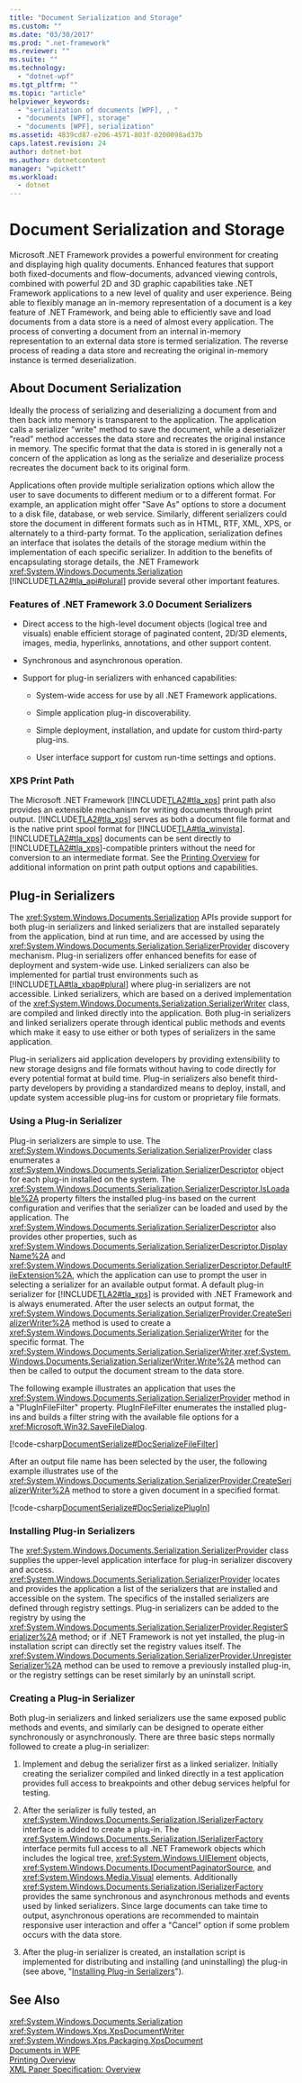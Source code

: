 ```yaml
---
title: "Document Serialization and Storage"
ms.custom: ""
ms.date: "03/30/2017"
ms.prod: ".net-framework"
ms.reviewer: ""
ms.suite: ""
ms.technology: 
  - "dotnet-wpf"
ms.tgt_pltfrm: ""
ms.topic: "article"
helpviewer_keywords: 
  - "serialization of documents [WPF], , "
  - "documents [WPF], storage"
  - "documents [WPF], serialization"
ms.assetid: 4839cd87-e206-4571-803f-0200098ad37b
caps.latest.revision: 24
author: dotnet-bot
ms.author: dotnetcontent
manager: "wpickett"
ms.workload: 
  - dotnet
---
```

# Document Serialization and Storage
Microsoft .NET Framework provides a powerful environment for creating and displaying high quality documents.  Enhanced features that support both fixed-documents and flow-documents, advanced viewing controls, combined with powerful 2D and 3D graphic capabilities take .NET Framework applications to a new level of quality and user experience.  Being able to flexibly manage an in-memory representation of a document is a key feature of .NET Framework, and being able to efficiently save and load documents from a data store is a need of almost every application.  The process of converting a document from an internal in-memory representation to an external data store is termed serialization.  The reverse process of reading a data store and recreating the original in-memory instance is termed deserialization.  
  
 
  
<a name="AboutSerialization"></a>   
## About Document Serialization  
 Ideally the process of serializing and deserializing a document from and then back into memory is transparent to the application.  The application calls a serializer "write" method to save the document, while a deserializer "read" method accesses the data store and recreates the original instance in memory.  The specific format that the data is stored in is generally not a concern of the application as long as the serialize and deserialize process recreates the document back to its original form.  
  
 Applications often provide multiple serialization options which allow the user to save documents to different medium or to a different format.  For example, an application might offer "Save As" options to store a document to a disk file, database, or web service.  Similarly, different serializers could store the document in different formats such as in HTML, RTF, XML, XPS, or alternately to a third-party format.  To the application, serialization defines an interface that isolates the details of the storage medium within the implementation of each specific serializer.  In addition to the benefits of encapsulating storage details, the .NET Framework <xref:System.Windows.Documents.Serialization> [!INCLUDE[TLA2#tla_api#plural](../../../../includes/tla2sharptla-apisharpplural-md.md)] provide several other important features.  
  
### Features of .NET Framework 3.0 Document Serializers  
  
-   Direct access to the high-level document objects (logical tree and visuals) enable efficient storage of paginated content, 2D/3D elements, images, media, hyperlinks, annotations, and other support content.  
  
-   Synchronous and asynchronous operation.  
  
-   Support for plug-in serializers with enhanced capabilities:  
  
    -   System-wide access for use by all .NET Framework applications.  
  
    -   Simple application plug-in discoverability.  
  
    -   Simple deployment, installation, and update for custom third-party plug-ins.  
  
    -   User interface support for custom run-time settings and options.  
  
### XPS Print Path  
 The Microsoft .NET Framework [!INCLUDE[TLA2#tla_xps](../../../../includes/tla2sharptla-xps-md.md)] print path also provides an extensible mechanism for writing documents through print output.  [!INCLUDE[TLA2#tla_xps](../../../../includes/tla2sharptla-xps-md.md)] serves as both a document file format and is the native print spool format for [!INCLUDE[TLA#tla_winvista](../../../../includes/tlasharptla-winvista-md.md)].  [!INCLUDE[TLA2#tla_xps](../../../../includes/tla2sharptla-xps-md.md)] documents can be sent directly to [!INCLUDE[TLA2#tla_xps](../../../../includes/tla2sharptla-xps-md.md)]-compatible printers without the need for conversion to an intermediate format.  See the [Printing Overview](../../../../docs/framework/wpf/advanced/printing-overview.md) for additional information on print path output options and capabilities.  
  
<a name="PluginSerializers"></a>   
## Plug-in Serializers  
 The <xref:System.Windows.Documents.Serialization> APIs provide support for both plug-in serializers and linked serializers that are installed separately from the application, bind at run time, and are accessed by using the <xref:System.Windows.Documents.Serialization.SerializerProvider> discovery mechanism.  Plug-in serializers offer enhanced benefits for ease of deployment and system-wide use.  Linked serializers can also be implemented for partial trust environments such as [!INCLUDE[TLA#tla_xbap#plural](../../../../includes/tlasharptla-xbapsharpplural-md.md)] where plug-in serializers are not accessible.  Linked serializers, which are based on a derived implementation of the <xref:System.Windows.Documents.Serialization.SerializerWriter> class, are compiled and linked directly into the application.  Both plug-in serializers and linked serializers operate through identical public methods and events which make it easy to use either or both types of serializers in the same application.  
  
 Plug-in serializers aid application developers by providing extensibility to new storage designs and file formats without having to code directly for every potential format at build time.  Plug-in serializers also benefit third-party developers by providing a standardized means to deploy, install, and update system accessible plug-ins for custom or proprietary file formats.  
  
### Using a Plug-in Serializer  
 Plug-in serializers are simple to use.  The <xref:System.Windows.Documents.Serialization.SerializerProvider> class enumerates a <xref:System.Windows.Documents.Serialization.SerializerDescriptor> object for each plug-in installed on the system.  The <xref:System.Windows.Documents.Serialization.SerializerDescriptor.IsLoadable%2A> property filters the installed plug-ins based on the current configuration and verifies that the serializer can be loaded and used by the application.  The <xref:System.Windows.Documents.Serialization.SerializerDescriptor> also provides other properties, such as <xref:System.Windows.Documents.Serialization.SerializerDescriptor.DisplayName%2A> and <xref:System.Windows.Documents.Serialization.SerializerDescriptor.DefaultFileExtension%2A>, which the application can use to prompt the user in selecting a serializer for an available output format.  A default plug-in serializer for [!INCLUDE[TLA2#tla_xps](../../../../includes/tla2sharptla-xps-md.md)] is provided with .NET Framework and is always enumerated.  After the user selects an output format, the <xref:System.Windows.Documents.Serialization.SerializerProvider.CreateSerializerWriter%2A> method is used to create a <xref:System.Windows.Documents.Serialization.SerializerWriter> for the specific format.  The <xref:System.Windows.Documents.Serialization.SerializerWriter>.<xref:System.Windows.Documents.Serialization.SerializerWriter.Write%2A> method can then be called to output the document stream to the data store.  
  
 The following example illustrates an application that uses the <xref:System.Windows.Documents.Serialization.SerializerProvider> method in a "PlugInFileFilter" property.  PlugInFileFilter enumerates the installed plug-ins and builds a filter string with the available file options for a <xref:Microsoft.Win32.SaveFileDialog>.  
  
 [!code-csharp[DocumentSerialize#DocSerializeFileFilter](../../../../samples/snippets/csharp/VS_Snippets_Wpf/DocumentSerialize/CSharp/ThumbViewer.cs#docserializefilefilter)]  
  
 After an output file name has been selected by the user, the following example illustrates use of the <xref:System.Windows.Documents.Serialization.SerializerProvider.CreateSerializerWriter%2A> method to store a given document in a specified format.  
  
 [!code-csharp[DocumentSerialize#DocSerializePlugIn](../../../../samples/snippets/csharp/VS_Snippets_Wpf/DocumentSerialize/CSharp/ThumbViewer.cs#docserializeplugin)]  
  
<a name="InstallingPluginSerializers"></a>   
### Installing Plug-in Serializers  
 The <xref:System.Windows.Documents.Serialization.SerializerProvider> class supplies the upper-level application interface for plug-in serializer discovery and access.  <xref:System.Windows.Documents.Serialization.SerializerProvider> locates and provides the application a list of the serializers that are installed and accessible on the system.  The specifics of the installed serializers are defined through registry settings.  Plug-in serializers can be added to the registry by using the <xref:System.Windows.Documents.Serialization.SerializerProvider.RegisterSerializer%2A> method; or if .NET Framework is not yet installed, the plug-in installation script can directly set the registry values itself.  The <xref:System.Windows.Documents.Serialization.SerializerProvider.UnregisterSerializer%2A> method can be used to remove a previously installed plug-in, or the registry settings can be reset similarly by an uninstall script.  
  
### Creating a Plug-in Serializer  
 Both plug-in serializers and linked serializers use the same exposed public methods and events, and similarly can be designed to operate either synchronously or asynchronously.  There are three basic steps normally followed to create a plug-in serializer:  
  
1.  Implement and debug the serializer first as a linked serializer.  Initially creating the serializer compiled and linked directly in a test application provides full access to breakpoints and other debug services helpful for testing.  
  
2.  After the serializer is fully tested, an <xref:System.Windows.Documents.Serialization.ISerializerFactory> interface is added to create a plug-in.  The <xref:System.Windows.Documents.Serialization.ISerializerFactory> interface permits full access to all .NET Framework objects which includes the logical tree, <xref:System.Windows.UIElement> objects, <xref:System.Windows.Documents.IDocumentPaginatorSource>, and <xref:System.Windows.Media.Visual> elements.  Additionally <xref:System.Windows.Documents.Serialization.ISerializerFactory> provides the same synchronous and asynchronous methods and events used by linked serializers.  Since large documents can take time to output, asynchronous operations are recommended to maintain responsive user interaction and offer a "Cancel" option if some problem occurs with the data store.  
  
3.  After the plug-in serializer is created, an installation script is implemented for distributing and installing (and uninstalling) the plug-in (see above, "[Installing Plug-in Serializers](#InstallingPluginSerializers)").  
  
## See Also  
 <xref:System.Windows.Documents.Serialization>  
 <xref:System.Windows.Xps.XpsDocumentWriter>  
 <xref:System.Windows.Xps.Packaging.XpsDocument>  
 [Documents in WPF](../../../../docs/framework/wpf/advanced/documents-in-wpf.md)  
 [Printing Overview](../../../../docs/framework/wpf/advanced/printing-overview.md)  
 [XML Paper Specification: Overview](http://go.microsoft.com/fwlink?LinkID=106246)
